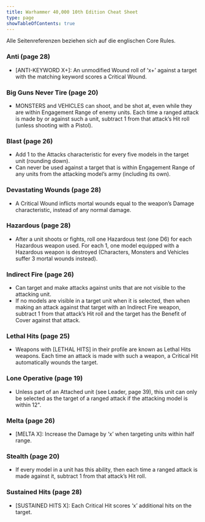 ```yaml
---
title: Warhammer 40,000 10th Edition Cheat Sheet
type: page
showTableOfContents: true
---
```

Alle Seitenreferenzen beziehen sich auf die englischen Core Rules.


### Anti (page 28)

- [ANTI-KEYWORD X+]: An unmodified Wound roll of ‘x+’ against a target with the matching keyword scores a Critical Wound.


### Big Guns Never Tire (page 20)

- MONSTERS and VEHICLES can shoot, and be shot at, even while they are within Engagement Range of enemy units. Each time a ranged attack is made by or against such a unit, subtract 1 from that attack’s Hit roll (unless shooting with a Pistol).


### Blast (page 26)

- Add 1 to the Attacks characteristic for every five models in the target unit (rounding down).
- Can never be used against a target that is within Engagement Range of any units from the attacking model’s army (including its own).


### Devastating Wounds (page 28)

- A Critical Wound inflicts mortal wounds equal to the weapon’s Damage characteristic, instead of any normal damage.


### Hazardous (page 28)

- After a unit shoots or fights, roll one Hazardous test (one D6) for each Hazardous weapon used. For each 1, one model equipped with a Hazardous weapon is destroyed (Characters, Monsters and Vehicles suffer 3 mortal wounds instead).


### Indirect Fire (page 26)

- Can target and make attacks against units that are not visible to the attacking unit.
- If no models are visible in a target unit when it is selected, then when making an attack against that target with an Indirect Fire weapon, subtract 1 from that attack’s Hit roll and the target has the Benefit of Cover against that attack.


### Lethal Hits (page 25)

- Weapons with [LETHAL HITS] in their profile are known as Lethal Hits weapons. Each time an attack is made with such a weapon, a Critical Hit automatically wounds the target.


### Lone Operative (page 19)

- Unless part of an Attached unit (see Leader, page 39), this unit can only be selected as the target of a ranged attack if the attacking model is within 12".


### Melta (page 26)

- [MELTA X]: Increase the Damage by ‘x’ when targeting units within half range.


### Stealth (page 20)

- If every model in a unit has this ability, then each time a ranged attack is made against it, subtract 1 from that attack’s Hit roll.


### Sustained Hits (page 28)

- [SUSTAINED HITS X]: Each Critical Hit scores ‘x’ additional hits on the target.
